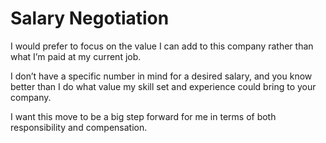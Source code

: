 # Salary Negotiation

I would prefer to focus on the value I can add to this company rather than what I’m paid at my current job.

I don’t have a specific number in mind for a desired salary, and you know better than I do what value my skill set and experience could bring to your company.

I want this move to be a big step forward for me in terms of both responsibility and compensation.
